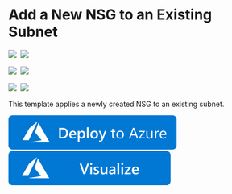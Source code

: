 # Add a New NSG to an Existing Subnet

<IMG SRC="https://azurequickstartsservice.blob.core.windows.net/badges/201-nsg-add-to-existing-subnet/PublicLastTestDate.svg" />&nbsp;
<IMG SRC="https://azurequickstartsservice.blob.core.windows.net/badges/201-nsg-add-to-existing-subnet/PublicDeployment.svg" />&nbsp;

<IMG SRC="https://azurequickstartsservice.blob.core.windows.net/badges/201-nsg-add-to-existing-subnet/FairfaxLastTestDate.svg" />&nbsp;
<IMG SRC="https://azurequickstartsservice.blob.core.windows.net/badges/201-nsg-add-to-existing-subnet/FairfaxDeployment.svg" />&nbsp;

<IMG SRC="https://azurequickstartsservice.blob.core.windows.net/badges/201-nsg-add-to-existing-subnet/BestPracticeResult.svg" />&nbsp;
<IMG SRC="https://azurequickstartsservice.blob.core.windows.net/badges/201-nsg-add-to-existing-subnet/CredScanResult.svg" />&nbsp;

This template applies a newly created NSG to an existing subnet.

<a href="https://portal.azure.com/#create/Microsoft.Template/uri/https%3A%2F%2Fraw.githubusercontent.com%2FAzure%2Fazure-quickstart-templates%2Fmaster%2F201-nsg-add-to-existing-subnet%2Fazuredeploy.json" target="_blank">
    <img src="https://raw.githubusercontent.com/Azure/azure-quickstart-templates/master/1-CONTRIBUTION-GUIDE/images/deploytoazure.svg?sanitize=true"/>
</a>
<a href="http://armviz.io/#/?load=https%3A%2F%2Fraw.githubusercontent.com%2FAzure%2Fazure-quickstart-templates%2Fmaster%2F201-nsg-add-to-existing-subnet%2Fazuredeploy.json" target="_blank">
    <img src="https://raw.githubusercontent.com/Azure/azure-quickstart-templates/master/1-CONTRIBUTION-GUIDE/images/visualizebutton.svg?sanitize=true"/>
</a>


